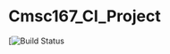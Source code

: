 # Cmsc167_CI_Project

[![Build Status](https://api.travis-ci.com/connirubein/Cmsc167_CI_Project.svg?branch=master)

